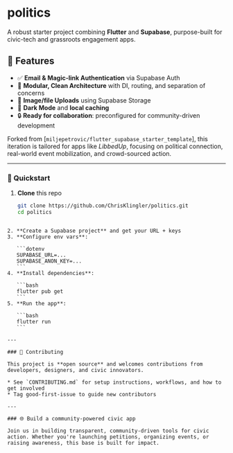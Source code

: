# politics

A robust starter project combining **Flutter** and **Supabase**, purpose-built for civic-tech and grassroots engagement apps.

## 🚀 Features

- ✅ **Email & Magic-link Authentication** via Supabase Auth  
- 🧠 **Modular, Clean Architecture** with DI, routing, and separation of concerns  
- 📁 **Image/file Uploads** using Supabase Storage  
- 🌙 **Dark Mode** and **local caching**  
- 🔒 **Ready for collaboration**: preconfigured for community-driven development

Forked from [`miljepetrovic/flutter_supabase_starter_template`], this iteration is tailored for apps like _LibbedUp_, focusing on political connection, real-world event mobilization, and crowd-sourced action.

---

### 🔧 Quickstart

1. **Clone** this repo  
   ```bash
   git clone https://github.com/ChrisKlingler/politics.git
   cd politics
````

2. **Create a Supabase project** and get your URL + keys
3. **Configure env vars**:

   ```dotenv
   SUPABASE_URL=...
   SUPABASE_ANON_KEY=...
   ```
4. **Install dependencies**:

   ```bash
   flutter pub get
   ```
5. **Run the app**:

   ```bash
   flutter run
   ```

---

### 🤝 Contributing

This project is **open source** and welcomes contributions from developers, designers, and civic innovators.

* See `CONTRIBUTING.md` for setup instructions, workflows, and how to get involved
* Tag good-first-issue to guide new contributors

---

### 🌐 Build a community-powered civic app

Join us in building transparent, community-driven tools for civic action. Whether you're launching petitions, organizing events, or raising awareness, this base is built for impact.
